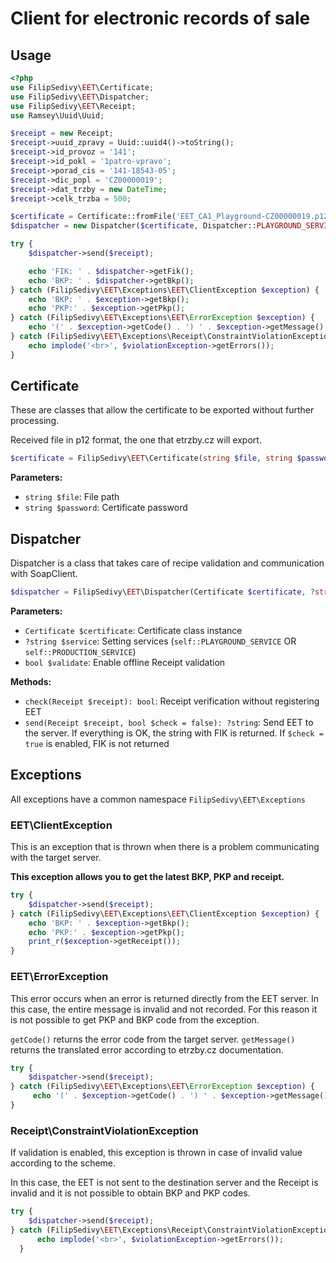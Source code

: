# Client for electronic records of sale

## Usage

```php
<?php
use FilipSedivy\EET\Certificate;
use FilipSedivy\EET\Dispatcher;
use FilipSedivy\EET\Receipt;
use Ramsey\Uuid\Uuid;

$receipt = new Receipt;
$receipt->uuid_zpravy = Uuid::uuid4()->toString();
$receipt->id_provoz = '141';
$receipt->id_pokl = '1patro-vpravo';
$receipt->porad_cis = '141-18543-05';
$receipt->dic_popl = 'CZ00000019';
$receipt->dat_trzby = new DateTime;
$receipt->celk_trzba = 500;

$certificate = Certificate::fromFile('EET_CA1_Playground-CZ00000019.p12', 'eet');
$dispatcher = new Dispatcher($certificate, Dispatcher::PLAYGROUND_SERVICE);

try {
    $dispatcher->send($receipt);

    echo 'FIK: ' . $dispatcher->getFik();
    echo 'BKP: ' . $dispatcher->getBkp();
} catch (FilipSedivy\EET\Exceptions\EET\ClientException $exception) {
    echo 'BKP: ' . $exception->getBkp();
    echo 'PKP:' . $exception->getPkp();
} catch (FilipSedivy\EET\Exceptions\EET\ErrorException $exception) {
    echo '(' . $exception->getCode() . ') ' . $exception->getMessage();
} catch (FilipSedivy\EET\Exceptions\Receipt\ConstraintViolationException $violationException) {
    echo implode('<br>', $violationException->getErrors());
}
```

## Certificate

These are classes that allow the certificate to be exported without further processing.

Received file in p12 format, the one that etrzby.cz will export.

```php
$certificate = FilipSedivy\EET\Certificate(string $file, string $password);
```

**Parameters:**
- `string $file`: File path
- `string $password`: Certificate password

## Dispatcher

Dispatcher is a class that takes care of recipe validation and communication with SoapClient.

```php
$dispatcher = FilipSedivy\EET\Dispatcher(Certificate $certificate, ?string $service = self::PRODUCTION_SERVICE, bool $validate = true);
```

**Parameters:**
- `Certificate $certificate`: Certificate class instance
- `?string $service`: Setting services (`self::PLAYGROUND_SERVICE` OR `self::PRODUCTION_SERVICE`)
- `bool $validate`: Enable offline Receipt validation

**Methods:**
- `check(Receipt $receipt): bool`: Receipt verification without registering EET
- `send(Receipt $receipt, bool $check = false): ?string`: Send EET to the server. If everything is OK, the string with FIK is returned. If `$check = true` is enabled, FIK is not returned

## Exceptions

All exceptions have a common namespace `FilipSedivy\EET\Exceptions`

### EET\ClientException

This is an exception that is thrown when there is a problem communicating with the target server.

**This exception allows you to get the latest BKP, PKP and receipt.**

```php
try {
    $dispatcher->send($receipt);
} catch (FilipSedivy\EET\Exceptions\EET\ClientException $exception) {
    echo 'BKP: ' . $exception->getBkp();
    echo 'PKP:' . $exception->getPkp();
    print_r($exception->getReceipt());
}
```

### EET\ErrorException

This error occurs when an error is returned directly from the EET server. In this case, the entire message is invalid and not recorded. For this reason it is not possible to get PKP and BKP code from the exception.

`getCode()` returns the error code from the target server. `getMessage()` returns the translated error according to etrzby.cz documentation.

```php
try {
    $dispatcher->send($receipt);
} catch (FilipSedivy\EET\Exceptions\EET\ErrorException $exception) {
     echo '(' . $exception->getCode() . ') ' . $exception->getMessage();
}
```

### Receipt\ConstraintViolationException

If validation is enabled, this exception is thrown in case of invalid value according to the scheme.

In this case, the EET is not sent to the destination server and the Receipt is invalid and it is not possible to obtain BKP and PKP codes.

```php
try {
    $dispatcher->send($receipt);
} catch (FilipSedivy\EET\Exceptions\Receipt\ConstraintViolationException $violationException) {
      echo implode('<br>', $violationException->getErrors());
  }
```